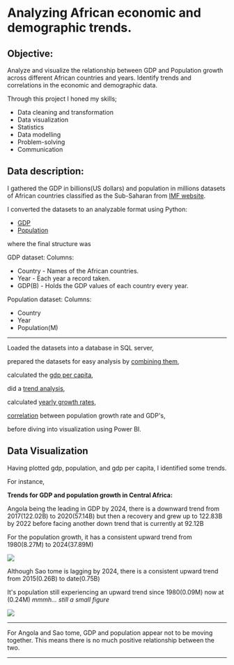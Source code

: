 # Analyzing African economic and demographic trends.

## Objective: 
Analyze and visualize the relationship between GDP and Population growth across different African countries and years. Identify trends and correlations in the economic and demographic data. 

Through this project I honed my skills;
- Data cleaning and transformation
- Data visualization
- Statistics
- Data modelling
- Problem-solving
- Communication

## Data description:
I gathered the GDP in billions(US dollars) and population in millions datasets of African countries classified as the Sub-Saharan from [IMF website](https://www.imf.org/en/Publications/WEO/weo-database/2024/April).

I converted the datasets to an analyzable format using Python:
- [GDP](Files/convert_GDP.ipynb)
- [Population](Files/convert_pop.ipynb)

where the final structure was 

GDP dataset:
Columns: 
- Country - Names of the African countries.
- Year - Each year a record taken.
- GDP(B) - Holds the GDP values of each country every year.

Population dataset:
Columns:
- Country
- Year
- Population(M)
  
---------------

Loaded the datasets into a database in SQL server,

prepared the datasets for easy analysis by [combining them](Files/CREATE_VIEW.sql),

calculated the [gdp per capita](Files/GDP_per_Capita.sql),

did a [trend analysis](Files/Trend_analysis.sql),

calculated [yearly growth rates](Files/Yearly_Growth_Rate.sql),

[correlation](Files/Correlation_analysis.sql) between population growth rate and GDP's, 

before diving into visualization using Power BI.

## Data Visualization

Having plotted gdp, population, and gdp per capita, I identified some trends.

For instance,

**Trends for GDP and population growth in Central Africa:**

Angola being the leading in GDP by 2024, there is a downward trend from 2017(122.02B) to 2020(57.14B) but then a recovery and grew up to 122.83B by 2022 before facing another down trend that is currently at 92.12B 

For the population growth, it has a consistent upward trend from 1980(8.27M) to 2024(37.89M)

![](Files/ne.gif)

Although Sao tome is lagging by 2024, there is a consistent upward trend from 2015(0.26B) to date(0.75B)

It's population still experiencing an upward trend since 1980(0.09M) now at (0.24M) _mmmh... still a small figure_ 

![](Files/sao.gif)

-------

For Angola and Sao tome, GDP and population appear not to be moving together. This means there is no much positive relationship between the two.

-------
